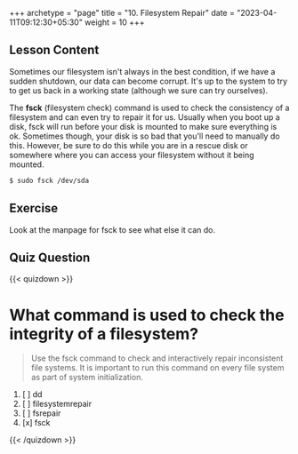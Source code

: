 +++
archetype = "page"
title = "10. Filesystem Repair"
date = "2023-04-11T09:12:30+05:30"
weight = 10
+++


## Lesson Content

Sometimes our filesystem isn't always in the best condition, if we have a sudden shutdown, our data can become corrupt. It's up to the system to try to get us back in a working state (although we sure can try ourselves). 

The **fsck** (filesystem check) command is used to check the consistency of a filesystem and can even try to repair it for us. Usually when you boot up a disk, fsck will run before your disk is mounted to make sure everything is ok. Sometimes though, your disk is so bad that you'll need to manually do this. However, be sure to do this while you are in a rescue disk or somewhere where you can access your filesystem without it being mounted.


```bash
$ sudo fsck /dev/sda
```
 

## Exercise

Look at the manpage for fsck to see what else it can do.

## Quiz Question

{{< quizdown >}}

# What command is used to check the integrity of a filesystem?

> Use the fsck command to check and interactively repair inconsistent file systems. It is important to run this command on every file system as part of system initialization.


1. [ ] dd
2. [ ] filesystemrepair
3. [ ] fsrepair
4. [x] fsck

{{< /quizdown >}}
